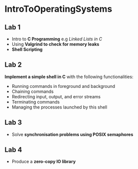 # IntroToOperatingSystems

## Lab 1
- Intro to <b>C Programming</b> e.g *Linked Lists in C*
- Using <b>Valgrind to check for memory leaks</b>
- <b>Shell Scripting</b>

## Lab 2
<b>Implement a simple shell in C</b> with the following functionalities:
- Running commands in foreground and background
- Chaining commands
- Redirecting input, output, and error streams
- Terminating commands
- Managing the processes launched by this shell

## Lab 3
- Solve <b>synchronisation problems using POSIX semaphores</b>

## Lab 4
- Produce a <b>zero-copy IO library</b>
